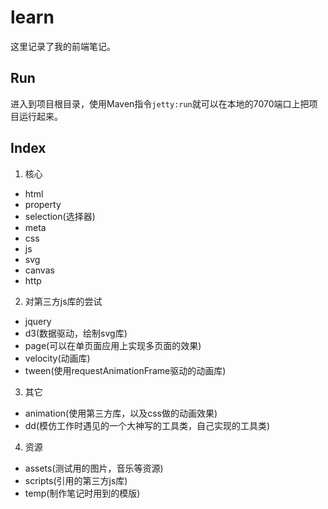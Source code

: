 # learn
这里记录了我的前端笔记。

## Run
进入到项目根目录，使用Maven指令`jetty:run`就可以在本地的7070端口上把项目运行起来。

## Index
1. 核心
 * html
 * property
 * selection(选择器)
 * meta
 * css
 * js
 * svg
 * canvas
 * http
2. 对第三方js库的尝试
 * jquery
 * d3(数据驱动，绘制svg库)
 * page(可以在单页面应用上实现多页面的效果)
 * velocity(动画库)
 * tween(使用requestAnimationFrame驱动的动画库)
3. 其它
 * animation(使用第三方库，以及css做的动画效果)
 * dd(模仿工作时遇见的一个大神写的工具类，自己实现的工具类)
4. 资源
 * assets(测试用的图片，音乐等资源)
 * scripts(引用的第三方js库)
 * temp(制作笔记时用到的模版)
